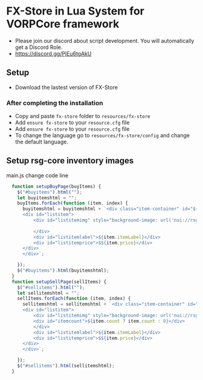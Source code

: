 # FX-Store in Lua System for VORPCore framework

* Please join our discord about script development. You will automatically get a Discord Role.
* https://discord.gg/PjEu6tgAkU

## Setup
* Download the lastest version of FX-Store

### After completing the installation
* Copy and paste ```fx-store``` folder to ```resources/fx-store```
* Add ```ensure fx-store``` to your ```resource.cfg``` file
* Add ```ensure fx-store``` to your ```resource.cfg``` file
* To change the language go to ```resources/fx-store/config``` and change the default language.

## Setup rsg-core inventory images

main.js change code line 
```js
  function setupBuyPage(buyItems) {
    $("#buyitems").html("");
    let buyitemshtml = "";
    buyItems.forEach(function (item, index) {
      buyitemshtml = buyitemshtml + `<div class="item-container" id="${item.itemName}" label="${item.itemLabel}" price="${item.price}">
      <div id="listitem">
          <div id="listitemimg" style="background-image: url('nui://rsg-inventory/html/images/${item.itemName}.png');">
        
          </div>
          <div id="listitemlabel">${item.itemLabel}</div>
          <div id="listitemprice">$${item.price}</div>
      </div>
      </div>`;

    });
    $("#buyitems").html(buyitemshtml);
  }
  function setupSellPage(sellItems) {
    $("#sellitems").html("");
    let sellitemshtml = "";
    sellItems.forEach(function (item, index) {
      sellitemshtml = sellitemshtml + `<div class="item-container" id="${item.itemName}" label="${item.itemLabel}" price="${item.price}">
      <div id="listitem">
          <div id="listitemimg" style="background-image: url('nui://rsg-inventory/html/images/${item.itemName}.png');">
          <div id="itemcount">${item.count ? item.count : 0}</div>
          </div>
          <div id="listitemlabel">${item.itemLabel}</div>
          <div id="listitemprice">$${item.price}</div>
      </div>
      </div>`;

    });
    $("#sellitems").html(sellitemshtml);
  }   
```
